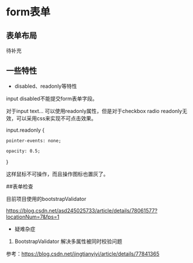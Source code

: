 # form表单

## 表单布局

待补充

## 一些特性

- disabled、readonly等特性

input disabled不能提交form表单字段。

对于input text… 可以使用readonly属性，但是对于checkbox radio readonly无效，可以采用css来实现不可点击效果。

input.readonly {

    pointer-events: none;
    
    opacity: 0.5;

}

这样鼠标不可操作，而且操作图标也置灰了。



##表单检查

目前项目使用的bootstrapValidator

https://blog.csdn.net/asd245025733/article/details/78061577?locationNum=7&fps=1



 - 疑难杂症

1.  BootstrapValidator 解决多属性被同时校验问题 

 参考：https://blog.csdn.net/jingtianyiyi/article/details/77841365



